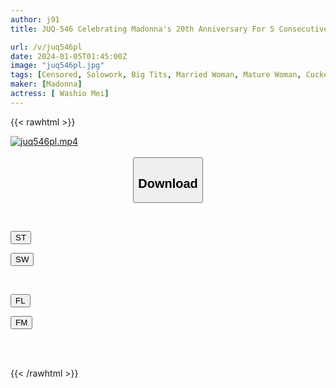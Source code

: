 ```yaml
---
author: j91
title: JUQ-546 Celebrating Madonna's 20th Anniversary For 5 Consecutive Months! ! The First Miraculous Collaboration! ! S1×Madonna Nude Model NTR Shocking Cheating Video Of A Wife Drowning In Shame With Her Boss Mei Washio

url: /v/juq546pl
date: 2024-01-05T01:45:00Z
image: "juq546pl.jpg"
tags: [Censored, Solowork, Big Tits, Married Woman, Mature Woman, Cuckold, Huge Butt	]
maker: [Madonna]
actress: [ Washio Mei]
---
```



{{< rawhtml >}}

<div class="video" data-videoid="3AADGQX0bdhlmQ">
    <a href="javascript:;">
        <img src="/v/juq546pl/juq546pl.jpg" width="WIDTH" height="HEIGHT" alt="juq546pl.mp4" loading="lazy">
    </a>
</div>

<script type="text/javascript" src="https://j91.asia/asset/on-demand-st.js"></script>

<br>
  <link rel="stylesheet" href="https://j91.asia/asset/bs5.css">
  
  <center>
  <button class="btn btn-primary" type="button" data-bs-toggle="collapse" data-bs-target=".multi-collapse" aria-expanded="false" aria-controls="multiCollapseExample1 multiCollapseExample2"><h2>Download</h2></button></center>
</p>
<div class="row">
  <div class="col">
    <div class="collapse multi-collapse" id="multiCollapseExample1">
      <div class="card card-body">
	      	      <br>
<div class="buttons">  
<p><a href="https://streamtape.to/v/3AADGQX0bdhlmQ" target="_blank"><button class="btn-hover color-3"><i class="fa fa-download"></i> ST</button></a></p>
<p><a href="https://flaswish.com/o4dc7uip1hf1" target="_blank"><button class="btn-hover color-2"><i class="fa fa-download"></i> SW</button></a></p></div>
    </div>
  </div>
</div>
  <div class="col">
    <div class="collapse multi-collapse" id="multiCollapseExample2">
      <div class="card card-body">
	      <br>
<div class="buttons">
<p><a href="javascript:;" target="_blank"><button class="btn-hover color-9"><i class="fa fa-download"></i> FL</button></a></p>
<p><a href="javascript:;" target="_blank"><button class="btn-hover color-8"><i class="fa fa-download"></i> FM</button></a></p></div>
<br><br>
      </div>
    </div>
  </div>
</div>

{{< /rawhtml >}}